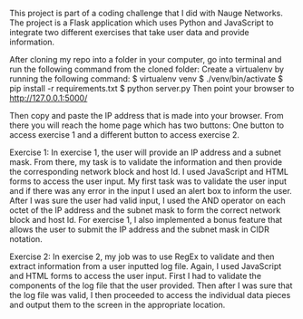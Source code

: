 This project is part of a coding challenge that I did with Nauge Networks. The project is a Flask application which uses Python and JavaScript to integrate two different exercises that take user data and provide information. 

After cloning my repo into a folder in your computer, go into terminal and run the following command from the cloned folder:
Create a virtualenv by running the following command:
$ virtualenv venv
$ ./venv/bin/activate
$ pip install -r requirements.txt
$ python server.py
Then point your browser to http://127.0.0.1:5000/

Then copy and paste the IP address that is made into your browser. From there you will reach the home page which has two buttons: One button to access exercise 1 and a different button to access exercise 2. 

Exercise 1:
In exercise 1, the user will provide an IP address and a subnet mask. From there, my task is to validate the information and then provide the corresponding network block and host Id. I used JavaScript and HTML forms to access the user input. My first task was to validate the user input and if there was any error in the input I used an alert box to inform the user. After I was sure the user had valid input, I used the AND operator on each octet of the IP address and the subnet mask to form the correct network block and host Id. 
For exercise 1, I also implemented a bonus feature that allows the user to submit the IP address and the subnet mask in CIDR notation. 

Exercise 2: 
In exercise 2, my job was to use RegEx to validate and then extract information from a user inputted log file. Again, I used JavaScript and HTML forms to access the user input. First I had to validate the components of the log file that the user provided. Then after I was sure that the log file was valid, I then proceeded to access the individual data pieces and output them to the screen  in the appropriate location. 
